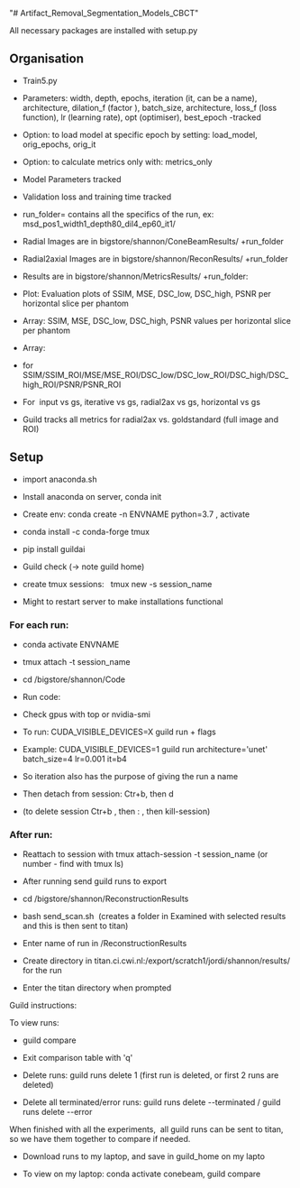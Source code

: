 "# Artifact_Removal_Segmentation_Models_CBCT" 


All necessary packages are installed with setup.py

Organisation
------------

-   Train5.py 

-   Parameters: width, depth, epochs, iteration (it, can be a name), architecture, dilation_f (factor ), batch_size, architecture, loss_f (loss function), lr (learning rate), opt (optimiser), best_epoch -tracked

-   Option: to load model at specific epoch by setting: load_model, orig_epochs, orig_it

-   Option: to calculate metrics only with: metrics_only

-   Model Parameters tracked

-   Validation loss and training time tracked

-   run_folder= contains all the specifics of the run, ex: msd_pos1_width1_depth80_dil4_ep60_it1/

-   Radial Images are in bigstore/shannon/ConeBeamResults/ +run_folder

-   Radial2axial Images are in bigstore/shannon/ReconResults/ +run_folder

-   Results are in bigstore/shannon/MetricsResults/ +run_folder:

-   Plot: Evaluation plots of SSIM, MSE, DSC_low, DSC_high, PSNR per horizontal slice per phantom

-   Array: SSIM, MSE, DSC_low, DSC_high, PSNR values per horizontal slice per phantom

-   Array: 

-   for SSIM/SSIM_ROI/MSE/MSE_ROI/DSC_low/DSC_low_ROI/DSC_high/DSC_high_ROI/PSNR/PSNR_ROI 

-   For  input vs gs, iterative vs gs, radial2ax vs gs, horizontal vs gs

-   Guild tracks all metrics for radial2ax vs. goldstandard (full image and ROI)

Setup 
------

-   import anaconda.sh

-   Install anaconda on server, conda init

-   Create env: conda create -n ENVNAME python=3.7 , activate 

-   conda install -c conda-forge tmux

-   pip install guildai 

-   Guild check (-> note guild home) 

-   create tmux sessions:   tmux new -s session_name

-   Might to restart server to make installations functional

### For each run:

-   conda activate ENVNAME

-   tmux attach -t session_name

-   cd /bigstore/shannon/Code

-   Run code:

-   Check gpus with top or nvidia-smi

-   To run: CUDA_VISIBLE_DEVICES=X guild run + flags 

-   Example: CUDA_VISIBLE_DEVICES=1 guild run architecture='unet' batch_size=4 lr=0.001 it=b4

-   So iteration also has the purpose of giving the run a name

-   Then detach from session: Ctr+b, then d

-   (to delete session Ctr+b , then : , then kill-session)

### After run:

-   Reattach to session with tmux attach-session -t session_name (or number - find with tmux ls)

-   After running send guild runs to export

-   cd /bigstore/shannon/ReconstructionResults

-   bash send_scan.sh  (creates a folder in Examined with selected results and this is then sent to titan)

-   Enter name of run in /ReconstructionResults

-   Create directory in titan.ci.cwi.nl:/export/scratch1/jordi/shannon/results/ for the run 

-   Enter the titan directory when prompted

Guild instructions:

To view runs:

-   guild compare

-   Exit comparison table with 'q'

-   Delete runs: guild runs delete 1 (first run is deleted, or first 2 runs are deleted) 

-   Delete all terminated/error runs: guild runs delete --terminated / guild runs delete --error

When finished with all the experiments,  all guild runs can be sent to titan, so we have them together to compare if needed. 

-   Download runs to my laptop, and save in guild_home on my lapto

-   To view on my laptop: conda activate conebeam, guild compare

